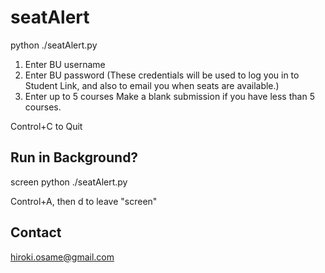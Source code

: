 seatAlert
=========
python ./seatAlert.py

1. Enter BU username
2. Enter BU password
(These credentials will be used to log you in to Student Link, and also to email you when seats are available.)
3. Enter up to 5 courses
Make a blank submission if you have less than 5 courses.

Control+C to Quit


Run in Background?
------------------
screen python ./seatAlert.py

Control+A, then d to leave "screen"


Contact
-------
hiroki.osame@gmail.com